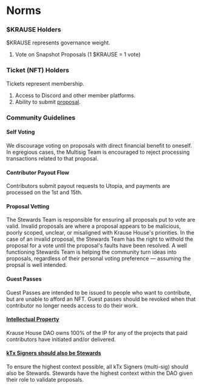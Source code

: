 # Norms

### $KRAUSE Holders

$KRAUSE represents governance weight.

1. Vote on Snapshot Proposals (1 $KRAUSE = 1 vote)

### Ticket (NFT) Holders

Tickets represent membership.

1. Access to Discord and other member platforms.
2. Ability to submit [proposal](./proposals/process.md).

### Community Guidelines

#### Self Voting

We discourage voting on proposals with direct financial benefit to oneself. In egregious cases, the Multisig Team is encouraged to reject processing transactions related to that proposal.

#### Contributor Payout Flow

Contributors submit payout requests to Utopia, and payments are processed on the 1st and 15th.

#### Proposal Vetting

The Stewards Team is responsible for ensuring all proposals put to vote are valid. Invalid proposals are where a proposal appears to be malicious, poorly scoped, unclear, or misaligned with Krause House's priorities. In the case of an invalid proposal, the Stewards Team has the right to withold the proposal for a vote until the proposal's faults have been resolved. A well functioning Stewards Team is helping the community turn ideas into proposals, regardless of their personal voting preference — assuming the propsal is well intended.

#### Guest Passes

Guest Passes are intended to be issued to people who want to contribute, but are unable to afford an NFT. Guest passes should be revoked when that contributor no longer needs access to do their work.

#### [Intellectual Property](https://snapshot.org/#/krausehouse.eth/proposal/0xe86e79fb6d9951878e13f87a773e56ad3d06ea3e12d051b79ce9263551ca7b87)

Krause House DAO owns 100% of the IP for any of the projects that paid contributors have initiated and/or delivered.

#### [kTx Signers should also be Stewards](https://snapshot.org/#/krausehouse.eth/proposal/0x5ef407bd0192b30029f0001e5840b54117dbbedc21daf60ddaae7b14881d0403)

To ensure the highest context possible, all kTx Signers (multi-sig) should also be Stewards. Stewards have the highest context within the DAO given their role to validate proposals.
